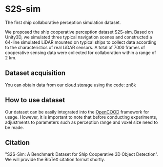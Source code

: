 # S2S-sim
The first ship collaborative perception simulation dataset.

We proposed the ship cooperative perception dataset S2S-sim. Based on Unity3D, we simulated three typical navigation scenes and constructed a 64-line simulated LiDAR mounted on typical ships to collect data according to the characteristics of real LiDAR sensors. A total of 7000 frames of cooperative sensing data were collected for collaboration within a range of 2 km.

## Dataset acquisition
You can obtain data from our [cloud storage](https://pan.baidu.com/s/11mqQPwbV-Y9KcczWnBRaiQ) using the code: zn8k

## How to use dataset
Our dataset can be easily integrated into the [OpenCOOD](https://github.com/DerrickXuNu/OpenCOOD.git) framework for usage. However, it is important to note that before conducting experiments, adjustments to parameters such as perception range and voxel size need to be made.

## Citation
"S2S-Sim: A Benchmark Dataset for Ship Cooperative 3D Object Detection".
We will provide the BibTeX citation format shortly.
